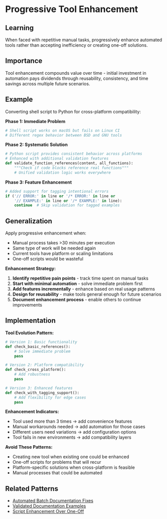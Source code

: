 # Progressive Tool Enhancement

## Learning
When faced with repetitive manual tasks, progressively enhance automated tools rather than accepting inefficiency or creating one-off solutions.

## Importance
Tool enhancement compounds value over time - initial investment in automation pays dividends through reusability, consistency, and time savings across multiple future scenarios.

## Example
Converting shell script to Python for cross-platform compatibility:

**Phase 1: Immediate Problem**
```bash
# Shell script works on macOS but fails on Linux CI
# Different regex behavior between BSD and GNU tools
```

**Phase 2: Systematic Solution**
```python
# Python script provides consistent behavior across platforms
# Enhanced with additional validation features
def validate_function_references(content, all_functions):
    """Check if code blocks reference real functions"""
    # Unified validation logic works everywhere
```

**Phase 3: Feature Enhancement**
```python
# Added support for tagging intentional errors
if ('// ERROR:' in line or '/* ERROR:' in line or 
    '// EXAMPLE:' in line or '/* EXAMPLE:' in line):
    continue  # Skip validation for tagged examples
```

## Generalization
Apply progressive enhancement when:
- Manual process takes >30 minutes per execution
- Same type of work will be needed again
- Current tools have platform or scaling limitations
- One-off scripts would be wasteful

**Enhancement Strategy:**
1. **Identify repetitive pain points** - track time spent on manual tasks
2. **Start with minimal automation** - solve immediate problem first
3. **Add features incrementally** - enhance based on real usage patterns
4. **Design for reusability** - make tools general enough for future scenarios
5. **Document enhancement process** - enable others to continue improvements

## Implementation

**Tool Evolution Pattern:**
```python
# Version 1: Basic functionality
def check_basic_references():
    # Solve immediate problem
    pass

# Version 2: Platform compatibility  
def check_cross_platform():
    # Add robustness
    pass

# Version 3: Enhanced features
def check_with_tagging_support():
    # Add flexibility for edge cases
    pass
```

**Enhancement Indicators:**
- Tool used more than 3 times → add convenience features
- Manual workarounds needed → add automation for those cases
- Different users need variations → add configuration options
- Tool fails in new environments → add compatibility layers

**Avoid These Patterns:**
- Creating new tool when existing one could be enhanced
- One-off scripts for problems that will recur
- Platform-specific solutions when cross-platform is feasible
- Manual processes that could be automated

## Related Patterns
- [Automated Batch Documentation Fixes](automated-batch-documentation-fixes.md)
- [Validated Documentation Examples](validated-documentation-examples.md)
- [Script Enhancement Over One-Off](script-enhancement-over-one-off.md)